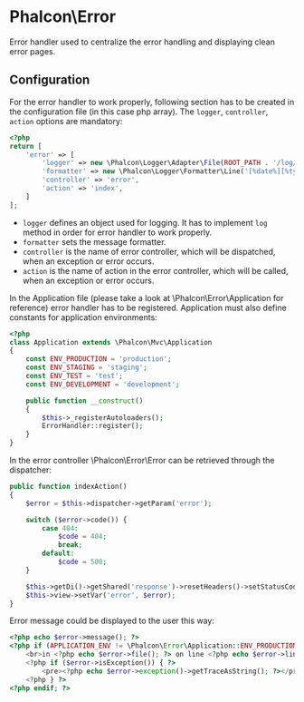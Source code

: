 Phalcon\Error
=======================

Error handler used to centralize the error handling and displaying clean
error pages.

Configuration
-------------

For the error handler to work properly, following section has to be created
in the configuration file (in this case php array). The `logger`, `controller`, `action` options are mandatory:

```php
<?php
return [
	'error' => [
		'logger' => new \Phalcon\Logger\Adapter\File(ROOT_PATH . '/log/' . APPLICATION_ENV . '.log'),
		'formatter' => new \Phalcon\Logger\Formatter\Line('[%date%][%type%] %message%', 'Y-m-d H:i:s O'),
		'controller' => 'error',
		'action' => 'index',
	]
];

```

* `logger` defines an object used for logging. It has to implement `log` method in order for
error handler to work properly.
* `formatter` sets the message formatter.
* `controller` is the name of error controller, which will be dispatched, when an exception or error
occurs.
* `action` is the name of action in the error controller, which will be called, when an exception or error
occurs.

In the Application file (please take a look at \Phalcon\Error\Application for reference)
error handler has to be registered. Application must also define constants for application environments:

```php
<?php
class Application extends \Phalcon\Mvc\Application
{
	const ENV_PRODUCTION = 'production';
	const ENV_STAGING = 'staging';
	const ENV_TEST = 'test';
	const ENV_DEVELOPMENT = 'development';

	public function __construct()
	{
		$this->_registerAutoloaders();
		ErrorHandler::register();
	}
}

```

In the error controller \Phalcon\Error\Error can be retrieved through the dispatcher:

```php
public function indexAction()
{
	$error = $this->dispatcher->getParam('error');

	switch ($error->code()) {
		case 404:
			$code = 404;
			break;
		default:
			$code = 500;
	}

	$this->getDi()->getShared('response')->resetHeaders()->setStatusCode($code, null);
	$this->view->setVar('error', $error);
}

```

Error message could be displayed to the user this way:

```php
<?php echo $error->message(); ?>
<?php if (APPLICATION_ENV != \Phalcon\Error\Application::ENV_PRODUCTION): ?>
	<br>in <?php echo $error->file(); ?> on line <?php echo $error->line(); ?><br>
	<?php if ($error->isException()) { ?>
		<pre><?php echo $error->exception()->getTraceAsString(); ?></pre>
	<?php } ?>
<?php endif; ?>
```
